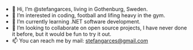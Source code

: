 - 👋 Hi, I’m @stefangarces, living in Gothenburg, Sweden.
- 👀 I’m interested in coding, football and lifing heavy in the gym.
- 🌱 I’m currently learning .NET software development.
- 💞️ I’m looking to collaborate on open source projects, I have never done it before, but it would be fun to try it out.
- 📫 You can reach me by mail: stefangarces@gmail.com

<!---
stefangarces/stefangarces is a ✨ special ✨ repository because its `README.md` (this file) appears on your GitHub profile.
You can click the Preview link to take a look at your changes.
--->
